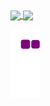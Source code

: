 <a href="https://github.com/anuraghazra/github-readme-stats">
  <img align="center" src="https://github-readme-stats.vercel.app/api?username=congweibai&count_private=true&show_icons=true&include_all_commits=true&hide_border=true&hide_title=true" />
</a>
<a href="https://github.com/anuraghazra/github-readme-stats">
  <img align="center" src="https://github-readme-stats.vercel.app/api/top-langs/?username=congweibai&langs_count=3&hide_title=true&hide_border=true" />
</a>

![snake gif](https://github.com/congweibai/congweibai/blob/output/github-contribution-grid-snake.gif)
